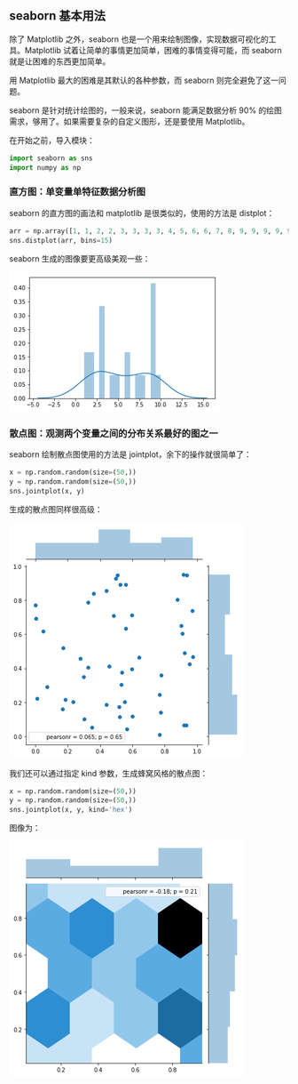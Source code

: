 ## seaborn 基本用法

除了 Matplotlib 之外，seaborn 也是一个用来绘制图像，实现数据可视化的工具。Matplotlib 试着让简单的事情更加简单，困难的事情变得可能，而 seaborn 就是让困难的东西更加简单。

用 Matplotlib 最大的困难是其默认的各种参数，而 seaborn 则完全避免了这一问题。

seaborn 是针对统计绘图的，一般来说，seaborn 能满足数据分析 90% 的绘图需求，够用了。如果需要复杂的自定义图形，还是要使用 Matplotlib。

在开始之前，导入模块：

```python
import seaborn as sns
import numpy as np
```

### 直方图：单变量单特征数据分析图

seaborn 的直方图的画法和 matplotlib 是很类似的，使用的方法是 distplot：

```python
arr = np.array([1, 1, 2, 2, 3, 3, 3, 3, 4, 5, 6, 6, 7, 8, 9, 9, 9, 9, 9, 10])
sns.distplot(arr, bins=15)
```

seaborn 生成的图像要更高级美观一些：

![img](seaborn-abc.assets/Tue,%2007%20Apr%202020%20013728.png)

### 散点图：观测两个变量之间的分布关系最好的图之一

seaborn 绘制散点图使用的方法是 jointplot，余下的操作就很简单了：

```python
x = np.random.random(size=(50,))
y = np.random.random(size=(50,))
sns.jointplot(x, y)
```

生成的散点图同样很高级：

![img](seaborn-abc.assets/Tue,%2007%20Apr%202020%20014049.png)

我们还可以通过指定 kind 参数，生成蜂窝风格的散点图：

```python
x = np.random.random(size=(50,))
y = np.random.random(size=(50,))
sns.jointplot(x, y, kind='hex')
```

图像为：

![img](seaborn-abc.assets/Tue,%2007%20Apr%202020%20014200.png)